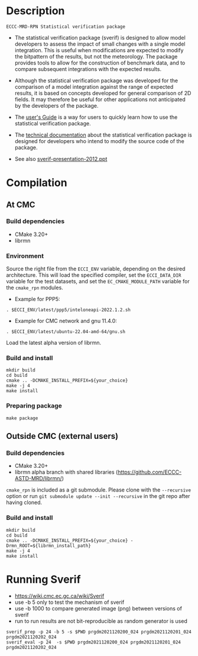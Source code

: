 # Description

`ECCC-MRD-RPN Statistical verification package`

* The statistical verification package (sverif) is designed to allow model developers to assess the impact of small changes with a single model integration.  This is useful when modifications are expected to modify the bitpattern of the results, but not the meteorology.  The package provides tools to allow for the construction of benchmark data, and to compare subsequent integrations with the expected results.

* Although the statistical verification package was developed for the comparison of a model integration against the range of expected results, it is based on concepts developed for general comparison of 2D fields.  It may therefore be useful for other applications not anticipated by the developers of the package.

* The [user's Guide](doc/userguide.md) is a way for users to quickly learn how to use the statistical verification package.

* The [technical documentation](doc/techdoc.md) about the statistical verification package is designed for developers who intend to modify the source code of the package.

* See also [sverif-presentation-2012.ppt](doc/sverif-presentation-2012.ppt)

# Compilation

## At CMC

### Build dependencies

- CMake 3.20+
- librmn

### Environment

Source the right file from the `ECCI_ENV` variable, depending on the desired
architecture.  This will load the specified compiler, set the
`ECCI_DATA_DIR` variable for the test datasets, and set the
`EC_CMAKE_MODULE_PATH` variable for the `cmake_rpn` modules.

- Example for PPP5:

```
. $ECCI_ENV/latest/ppp5/inteloneapi-2022.1.2.sh
```

- Example for CMC network and gnu 11.4.0:

```
. $ECCI_ENV/latest/ubuntu-22.04-amd-64/gnu.sh
```

Load the latest alpha version of librmn.

### Build and install

```
mkdir build
cd build
cmake .. -DCMAKE_INSTALL_PREFIX=${your_choice}
make -j 4
make install
```

### Preparing package

```
make package
```

## Outside CMC (external users)

### Build dependencies

- CMake 3.20+
- librmn alpha branch with shared libraries (https://github.com/ECCC-ASTD-MRD/librmn/)

`cmake_rpn` is included as a git submodule.  Please clone with the
`--recursive` option or run `git submodule update --init --recursive` in the
git repo after having cloned.

### Build and install

```
mkdir build
cd build
cmake .. -DCMAKE_INSTALL_PREFIX=${your_choice} -Drmn_ROOT=${librmn_install_path}
make -j 4
make install
```

# Running Sverif
 - https://wiki.cmc.ec.gc.ca/wiki/Sverif
 - use -b 5 only to test the mechanism of sverif
 - use -b 1000 to compare generated image (png) between versions of sverif
 - run to run results are not bit-reproducible as random generator is used

```
sverif_prep -p 24 -b 5 -s $PWD prgdm2021120200_024 prgdm2021120201_024 prgdm2021120202_024
sverif_eval -p 24  -s $PWD prgdm2021120200_024 prgdm2021120201_024 prgdm2021120202_024
```
